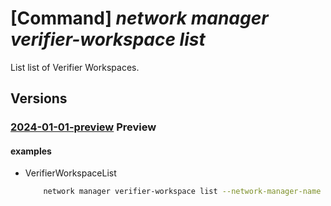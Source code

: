 # [Command] _network manager verifier-workspace list_

List list of Verifier Workspaces.

## Versions

### [2024-01-01-preview](/Resources/mgmt-plane/L3N1YnNjcmlwdGlvbnMve30vcmVzb3VyY2Vncm91cHMve30vcHJvdmlkZXJzL21pY3Jvc29mdC5uZXR3b3JrL25ldHdvcmttYW5hZ2Vycy97fS92ZXJpZmllcndvcmtzcGFjZXM=/2024-01-01-preview.xml) **Preview**

<!-- mgmt-plane /subscriptions/{}/resourcegroups/{}/providers/microsoft.network/networkmanagers/{}/verifierworkspaces 2024-01-01-preview -->

#### examples

- VerifierWorkspaceList
    ```bash
        network manager verifier-workspace list --network-manager-name "myAVNM" --resource-group "myAVNMResourceGroup" --subscription "00000000-0000-0000-0000-000000000000"
    ```
